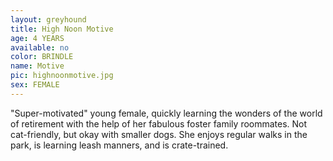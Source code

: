 ```yaml
---
layout: greyhound
title: High Noon Motive
age: 4 YEARS
available: no
color: BRINDLE
name: Motive
pic: highnoonmotive.jpg
sex: FEMALE
---
```



"Super-motivated" young female, quickly learning the wonders of the world of retirement with the help of
her fabulous foster family roommates. Not cat-friendly, but okay with smaller dogs. She enjoys regular walks in the
park, is learning leash manners, and is crate-trained.
